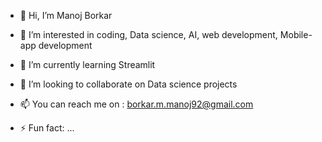- 👋 Hi, I’m Manoj Borkar
- 👀 I’m interested in coding, Data science, AI, web development, Mobile-app development
- 🌱 I’m currently learning Streamlit
- 💞️ I’m looking to collaborate on Data science projects
- 📫 You can reach me on : borkar.m.manoj92@gmail.com

- ⚡ Fun fact: ...

<!---
mbo-mamba/mbo-mamba is a ✨ special ✨ repository because its `README.md` (this file) appears on your GitHub profile.
You can click the Preview link to take a look at your changes.
--->

